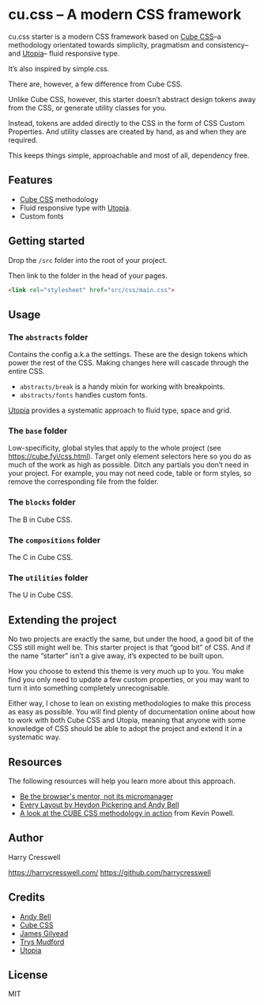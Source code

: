 # cu.css – A modern CSS framework

cu.css starter is a modern CSS framework based on [Cube CSS](https://cube.fyi/)–a methodology orientated towards simplicity, pragmatism and consistency–and [Utopia](https://utopia.fyi/)– fluid responsive type.

It’s also inspired by simple.css.

There are, however, a few difference from Cube CSS. 

Unlike Cube CSS, however, this starter doesn’t abstract design tokens away from the CSS, or generate utility classes for you. 

Instead, tokens are added directly to the CSS in the form of CSS Custom Properties. And utility classes are created by hand, as and when they are required. 

This keeps things simple, approachable and most of all, dependency free.

## Features

- [Cube CSS](https://cube.fyi/) methodology
- Fluid responsive type with [Utopia](https://utopia.fyi/).
- Custom fonts

## Getting started

Drop the `/src` folder into the root of your project.

Then link to the folder in the head of your pages.

```html
<link rel="stylesheet" href="src/css/main.css">
```

## Usage

### The `abstracts` folder

Contains the config a.k.a the settings. These are the design tokens which power the rest of the CSS. Making changes here will cascade through the entire CSS.

- `abstracts/break` is a handy mixin for working with breakpoints. 
- `abstracts/fonts` handles custom fonts.

[Utopia](https://utopia.fyi/) provides a systematic approach to fluid type, space and grid.

### The `base` folder

Low-specificity, global styles that apply to the whole project (see https://cube.fyi/css.html). Target only element selectors here so you do as much of the work as high as possible. Ditch any partials you don’t need in your project. For example, you may not need code, table or form styles, so remove the corresponding file from the folder. 

### The `blocks` folder

The B in Cube CSS.

### The `compositions` folder

The C in Cube CSS.

### The `utilities` folder

The U in Cube CSS.

## Extending the project

No two projects are exactly the same, but under the hood, a good bit of the CSS still might well be. This starter project is that “good bit” of CSS. And if the name “starter” isn’t a give away, it’s expected to be built upon. 

How you choose to extend this theme is very much up to you. You make find you only need to update a few custom properties, or you may want to turn it into something completely unrecognisable.

Either way, I chose to lean on existing methodologies to make this process as easy as possible. You will find plenty of documentation online about how to work with both Cube CSS and Utopia, meaning that anyone with some knowledge of CSS should be able to adopt the project and extend it in a systematic way. 

## Resources

The following resources will help you learn more about this approach.

- [Be the browser's mentor, not its micromanager](https://heypresents.com/talks/be-the-browser-s-mentor-not-its-micromanager)
- [Every Layout by Heydon Pickering and Andy Bell](https://every-layout.dev/)
- [A look at the CUBE CSS methodology in action](https://www.youtube.com/watch?v=NanhQvnvbR8) from Kevin Powell.

## Author

Harry Cresswell

https://harrycresswell.com/
https://github.com/harrycresswell

## Credits

- [Andy Bell](https://andy-bell.co.uk/)
- [Cube CSS](https://cube.fyi/)
- [James Gilyead](https://hustlersquad.net/)
- [Trys Mudford](https://www.trysmudford.com/)
- [Utopia](https://utopia.fyi/)

## License

MIT